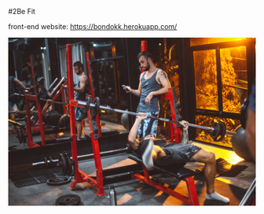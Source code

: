 #2Be Fit

front-end website:
                    https://bondokk.herokuapp.com/

![Watch Now](./img/Design.jpg)
